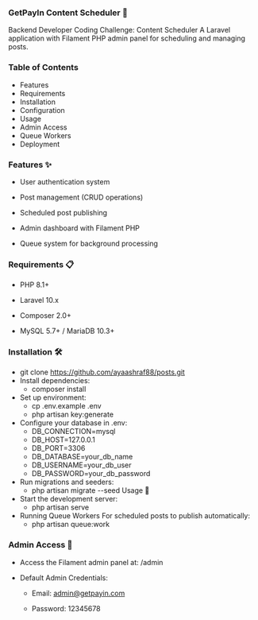 ### GetPayIn Content Scheduler 🚀
Backend Developer Coding Challenge: Content Scheduler
A Laravel application with Filament PHP admin panel for scheduling and managing posts.

### Table of Contents
- Features
- Requirements
- Installation
- Configuration
- Usage
- Admin Access
- Queue Workers
- Deployment

### Features ✨
- User authentication system

- Post management (CRUD operations)

- Scheduled post publishing

- Admin dashboard with Filament PHP

- Queue system for background processing
### Requirements 📋
- PHP 8.1+

- Laravel 10.x

- Composer 2.0+

- MySQL 5.7+ / MariaDB 10.3+

### Installation 🛠️
* git clone https://github.com/ayaashraf88/posts.git
* Install dependencies:
    - composer install
* Set up environment:
    - cp .env.example .env
    - php artisan key:generate
* Configure your database in .env:
    - DB_CONNECTION=mysql
    - DB_HOST=127.0.0.1
    - DB_PORT=3306
    - DB_DATABASE=your_db_name
    - DB_USERNAME=your_db_user
    - DB_PASSWORD=your_db_password
* Run migrations and seeders:
    - php artisan migrate --seed
Usage 🚀
* Start the development server:
    - php artisan serve
* Running Queue Workers
For scheduled posts to publish automatically:
    - php artisan queue:work
### Admin Access 🔑
- Access the Filament admin panel at: /admin

- Default Admin Credentials:

    - Email: admin@getpayin.com

    - Password: 12345678